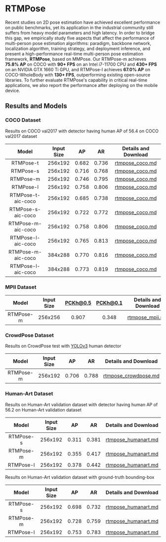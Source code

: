 # RTMPose

Recent studies on 2D pose estimation have achieved excellent performance on public benchmarks, yet its application in the industrial community still suffers from heavy model parameters and high latency.
In order to bridge this gap, we empirically study five aspects that affect the performance of multi-person pose estimation algorithms: paradigm, backbone network, localization algorithm, training strategy, and deployment inference, and present a high-performance real-time multi-person pose estimation framework, **RTMPose**, based on MMPose.
Our RTMPose-m achieves **75.8% AP** on COCO with **90+ FPS** on an Intel i7-11700 CPU and **430+ FPS** on an NVIDIA GTX 1660 Ti GPU, and RTMPose-l achieves **67.0% AP** on COCO-WholeBody with **130+ FPS**, outperforming existing open-source libraries.
To further evaluate RTMPose's capability in critical real-time applications, we also report the performance after deploying on the mobile device.

## Results and Models

### COCO Dataset

Results on COCO val2017 with detector having human AP of 56.4 on COCO val2017 dataset

|       Model        | Input Size |  AP   |  AR   |           Details and Download            |
| :----------------: | :--------: | :---: | :---: | :---------------------------------------: |
|     RTMPose-t      |  256x192   | 0.682 | 0.736 | [rtmpose_coco.md](coco/rtmpose_coco.md) |
|     RTMPose-s      |  256x192   | 0.716 | 0.768 | [rtmpose_coco.md](coco/rtmpose_coco.md) |
|     RTMPose-m      |  256x192   | 0.746 | 0.795 | [rtmpose_coco.md](coco/rtmpose_coco.md) |
|     RTMPose-l      |  256x192   | 0.758 | 0.806 | [rtmpose_coco.md](coco/rtmpose_coco.md) |
| RTMPose-t-aic-coco |  256x192   | 0.685 | 0.738 | [rtmpose_coco.md](coco/rtmpose_coco.md) |
| RTMPose-s-aic-coco |  256x192   | 0.722 | 0.772 | [rtmpose_coco.md](coco/rtmpose_coco.md) |
| RTMPose-m-aic-coco |  256x192   | 0.758 | 0.806 | [rtmpose_coco.md](coco/rtmpose_coco.md) |
| RTMPose-l-aic-coco |  256x192   | 0.765 | 0.813 | [rtmpose_coco.md](coco/rtmpose_coco.md) |
| RTMPose-m-aic-coco |  384x288   | 0.770 | 0.816 | [rtmpose_coco.md](coco/rtmpose_coco.md) |
| RTMPose-l-aic-coco |  384x288   | 0.773 | 0.819 | [rtmpose_coco.md](coco/rtmpose_coco.md) |

### MPII Dataset

|   Model   | Input Size | PCKh@0.5 | PCKh@0.1 |           Details and Download            |
| :-------: | :--------: | :------: | :------: | :---------------------------------------: |
| RTMPose-m |  256x256   |  0.907   |  0.348   | [rtmpose_mpii.md](mpii/rtmpose_mpii.md) |

### CrowdPose Dataset

Results on CrowdPose test with [YOLOv3](https://github.com/eriklindernoren/PyTorch-YOLOv3) human detector

|   Model   | Input Size |  AP   |  AR   |                   Details and Download                   |
| :-------: | :--------: | :---: | :---: | :------------------------------------------------------: |
| RTMPose-m |  256x192   | 0.706 | 0.788 | [rtmpose_crowdpose.md](crowdpose/rtmpose_crowdpose.md) |

### Human-Art Dataset

Results on Human-Art validation dataset with detector having human AP of 56.2 on Human-Art validation dataset

|   Model   | Input Size |  AP   |  AR   |                 Details and Download                  |
| :-------: | :--------: | :---: | :---: | :---------------------------------------------------: |
| RTMPose-s |  256x192   | 0.311 | 0.381 | [rtmpose_humanart.md](humanart/rtmpose_humanart.md) |
| RTMPose-m |  256x192   | 0.355 | 0.417 | [rtmpose_humanart.md](humanart/rtmpose_humanart.md) |
| RTMPose-l |  256x192   | 0.378 | 0.442 | [rtmpose_humanart.md](humanart/rtmpose_humanart.md) |

Results on Human-Art validation dataset with ground-truth bounding-box

|   Model   | Input Size |  AP   |  AR   |                 Details and Download                  |
| :-------: | :--------: | :---: | :---: | :---------------------------------------------------: |
| RTMPose-s |  256x192   | 0.698 | 0.732 | [rtmpose_humanart.md](humanart/rtmpose_humanart.md) |
| RTMPose-m |  256x192   | 0.728 | 0.759 | [rtmpose_humanart.md](humanart/rtmpose_humanart.md) |
| RTMPose-l |  256x192   | 0.753 | 0.783 | [rtmpose_humanart.md](humanart/rtmpose_humanart.md) |
